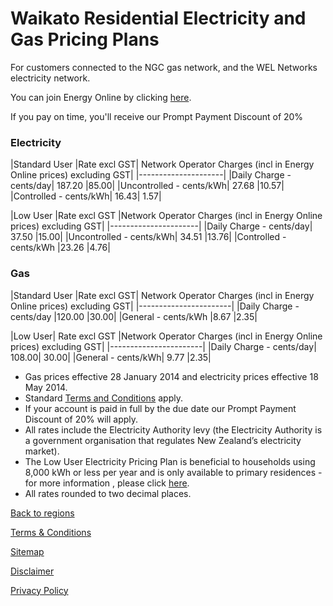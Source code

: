 # Waikato Residential Electricity and Gas Pricing Plans
For customers connected to the NGC gas network, and the WEL Networks electricity network.


You can join Energy Online by clicking [here](http://www.energyonline.co.nz/Default.aspx?tabid=98).

<p class="intro">If you pay on time, you'll receive our Prompt Payment Discount of 20%</p>


### Electricity
|Standard User	|Rate excl GST|	Network Operator Charges (incl in Energy Online prices) excluding GST|
|---------------------|
|Daily Charge - cents/day|	187.20	|85.00|
|Uncontrolled - cents/kWh|	27.68	|10.57|
|Controlled - cents/kWh|	16.43|	1.57|
 

|Low User	|Rate excl GST	|Network Operator Charges (incl in Energy Online prices) excluding GST|
|----------------------|
|Daily Charge - cents/day|	37.50	|15.00|
|Uncontrolled - cents/kWh|	34.51	|13.76|
|Controlled - cents/kWh	|23.26	|4.76|


### Gas
|Standard User	|Rate excl GST|	Network Operator Charges (incl in Energy Online prices) excluding GST|
|-----------------------|
|Daily Charge - cents/day	|120.00	|30.00|
|General - cents/kWh	|8.67	|2.35|
 

|Low User|	Rate excl GST	|Network Operator Charges (incl in Energy Online prices) excluding GST|
|-----------------------|
|Daily Charge - cents/day|	108.00|	30.00|
|General - cents/kWh|	9.77	|2.35|

- Gas prices effective 28 January 2014 and electricity prices effective 18 May 2014.
- Standard [Terms and Conditions](http://www.energyonline.co.nz/terms) apply.
- If your account is paid in full by the due date our Prompt Payment Discount of 20% will apply.
- All rates include the Electricity Authority levy (the Electricity Authority is a government organisation that regulates New Zealand’s electricity market).
- The Low User Electricity Pricing Plan is beneficial to households using 8,000 kWh or less per year and is only available to primary residences - for more information , please click [here](http://www.energyonline.co.nz/Default.aspx?tabid=148).
- All rates rounded to two decimal places.

[Back to regions](http://www.energyonline.co.nz/residential/pricing_plans/electricity_and_gas_pricing_plans)

[Terms & Conditions](http://www.energyonline.co.nz/terms)

[Sitemap](http://www.energyonline.co.nz/home/site_map)

[Disclaimer](http://www.energyonline.co.nz/home/site_map/disclaimer)

[Privacy Policy](http://www.energyonline.co.nz/home/site_map/privacy_policy)
